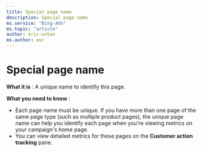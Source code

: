 ```yaml
---
title: Special page name
description: Special page name
ms.service: "Bing-Ads"
ms.topic: "article"
author: eric-urban
ms.author: eur
---
```


# Special page name

**What it is** : A unique name to identify this page.

**What you need to know** :
- Each page name must be unique. If you have more than one page of the same page type (such as multiple product pages), the unique page name can help you identify each page when you're viewing metrics on your campaign's home page.
- You can view detailed metrics for these pages on the **Customer action tracking** pane.


